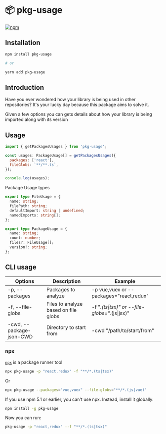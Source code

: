 # 📦 pkg-usage

[![npm](https://img.shields.io/npm/v/pkg-usage.svg)](https://www.npmjs.com/package/pkg-usage)

## Installation

```sh
npm install pkg-usage

# or

yarn add pkg-usage
```

## Introduction

Have you ever wondered how your library is being used in other repositories? It's your lucky day because this package aims to solve it.

Given a few options you can gets details about how your library is being imported along with its version

## Usage

```js
import { getPackagesUsages } from 'pkg-usage';

const usages: PackageUsage[] = getPackagesUsages({
  packages: ['react'],
  fileGlobs: `**/**.ts`,
});

console.log(usages);
```

Package Usage types

```ts
export type FileUsage = {
  name: string;
  filePath: string;
  defaultImport: string | undefined;
  namedImports: string[];
};

export type PackageUsage = {
  name: string;
  count: number;
  files?: FileUsage[];
  version?: string;
};
```

## CLI usage

| Options                  | Description                          | Example                                        |
| ------------------------ | ------------------------------------ | ---------------------------------------------- |
| -p, --packages           | Packages to analyze                  | -p vue,vuex or --packages="react,redux"        |
| -f, --file-globs         | Files to analyze based on file globs | -f "_.(ts\|tsx)" or --file-globs="_.(js\|jsx)" |
| -cwd, --package-json-CWD | Directory to start from              | -cwd "/path/to/start/from"                     |

### npx

[`npx`](https://medium.com/@maybekatz/introducing-npx-an-npm-package-runner-55f7d4bd282b) is a package runner tool

```bash
npx pkg-usage -p "react,redux" -f "**/*.(ts|tsx)"
```

Or

```bash
npx pkg-usage --packages="vue,vuex" --file-globs="**/*.(js|vue)"
```

If you use npm 5.1 or earlier, you can't use npx. Instead, install it globally:

```bash
npm install -g pkg-usage
```

Now you can run:

```bash
pkg-usage -p "react,redux" --f "**/*.(ts|tsx)"
```
